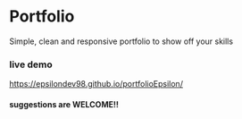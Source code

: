 # Portfolio
 Simple, clean and responsive portfolio to show off your skills
 
 ### live demo
 https://epsilondev98.github.io/portfolioEpsilon/
 
 
 #### suggestions are WELCOME!!
 
 
